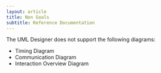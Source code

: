 ```yaml
---
layout: article
title: Non Goals
subtitle: Reference Documentation
---
```


The UML Designer does not support the following diagrams:

-   Timing Diagram
-   Communication Diagram
-   Interaction Overview Diagram
